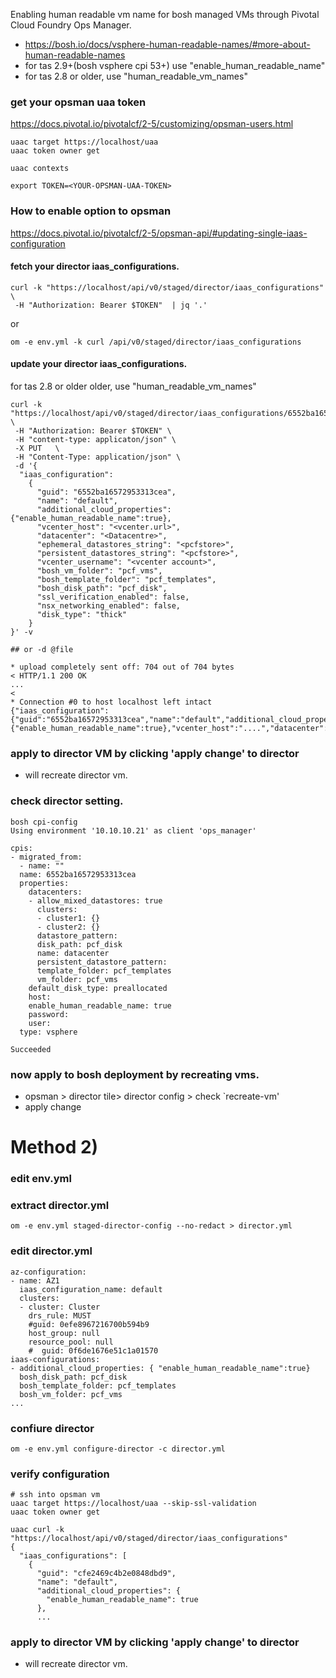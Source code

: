 
Enabling human readable vm name for bosh managed VMs through Pivotal Cloud Foundry Ops Manager.

- https://bosh.io/docs/vsphere-human-readable-names/#more-about-human-readable-names
- for tas 2.9+(bosh vsphere cpi 53+) use "enable_human_readable_name"
- for tas 2.8 or older, use "human_readable_vm_names"

### get your opsman uaa token
https://docs.pivotal.io/pivotalcf/2-5/customizing/opsman-users.html
```
uaac target https://localhost/uaa
uaac token owner get

uaac contexts

export TOKEN=<YOUR-OPSMAN-UAA-TOKEN>

```

### How to enable option to opsman
https://docs.pivotal.io/pivotalcf/2-5/opsman-api/#updating-single-iaas-configuration

#### fetch your director iaas_configurations.
```
curl -k "https://localhost/api/v0/staged/director/iaas_configurations" \
 -H "Authorization: Bearer $TOKEN"  | jq '.'
```
or
```
om -e env.yml -k curl /api/v0/staged/director/iaas_configurations
```

#### update your director iaas_configurations.

for tas 2.8 or older older, use "human_readable_vm_names"

```
curl -k "https://localhost/api/v0/staged/director/iaas_configurations/6552ba16572953313cea" \
 -H "Authorization: Bearer $TOKEN" \
 -H "content-type: applicaton/json" \
 -X PUT   \
 -H "Content-Type: application/json" \
 -d '{
  "iaas_configuration":
    {
      "guid": "6552ba16572953313cea",
      "name": "default",
      "additional_cloud_properties": {"enable_human_readable_name":true},
      "vcenter_host": "<vcenter.url>",
      "datacenter": "<Datacentre>",
      "ephemeral_datastores_string": "<pcfstore>",
      "persistent_datastores_string": "<pcfstore>",
      "vcenter_username": "<vcenter account>",
      "bosh_vm_folder": "pcf_vms",
      "bosh_template_folder": "pcf_templates",
      "bosh_disk_path": "pcf_disk",
      "ssl_verification_enabled": false,
      "nsx_networking_enabled": false,
      "disk_type": "thick"
    }
}' -v

## or -d @file

* upload completely sent off: 704 out of 704 bytes
< HTTP/1.1 200 OK
...
<
* Connection #0 to host localhost left intact
{"iaas_configuration":{"guid":"6552ba16572953313cea","name":"default","additional_cloud_properties":{"enable_human_readable_name":true},"vcenter_host":"....","datacenter":"....","ephemeral_datastores_string":".....","persistent_datastores_string":"....","vcenter_username":"....@....","bosh_vm_folder":"...","bosh_template_folder":"....","bosh_disk_path":"....","ssl_verification_enabled":false,"nsx_networking_enabled":false,"disk_type":"thick"}}

```
### apply to director VM by clicking 'apply change' to director
- will recreate director vm.

### check director setting.
```
bosh cpi-config
Using environment '10.10.10.21' as client 'ops_manager'

cpis:
- migrated_from:
  - name: ""
  name: 6552ba16572953313cea
  properties:
    datacenters:
    - allow_mixed_datastores: true
      clusters:
      - cluster1: {}
      - cluster2: {}
      datastore_pattern:  
      disk_path: pcf_disk
      name: datacenter
      persistent_datastore_pattern:  
      template_folder: pcf_templates
      vm_folder: pcf_vms
    default_disk_type: preallocated
    host:  
    enable_human_readable_name: true
    password:  
    user: 
  type: vsphere

Succeeded
```
### now apply to bosh deployment by recreating vms.
- opsman > director tile> director config > check `recreate-vm' 
- apply change



# Method 2)

### edit env.yml

### extract director.yml 
```
om -e env.yml staged-director-config --no-redact > director.yml
```

### edit director.yml
```
az-configuration:
- name: AZ1
  iaas_configuration_name: default
  clusters:
  - cluster: Cluster
    drs_rule: MUST
    #guid: 0efe8967216700b594b9
    host_group: null
    resource_pool: null
    #  guid: 0f6de1676e51c1a01570
iaas-configurations:
- additional_cloud_properties: { "enable_human_readable_name":true}
  bosh_disk_path: pcf_disk
  bosh_template_folder: pcf_templates
  bosh_vm_folder: pcf_vms
...
```
### confiure director 
```
om -e env.yml configure-director -c director.yml
```

### verify configuration

```
# ssh into opsman vm
uaac target https://localhost/uaa --skip-ssl-validation
uaac token owner get

uaac curl -k "https://localhost/api/v0/staged/director/iaas_configurations"
{
  "iaas_configurations": [
    {
      "guid": "cfe2469c4b2e0848dbd9",
      "name": "default",
      "additional_cloud_properties": {
        "enable_human_readable_name": true
      },
      ...

```
### apply to director VM by clicking 'apply change' to director
- will recreate director vm.


